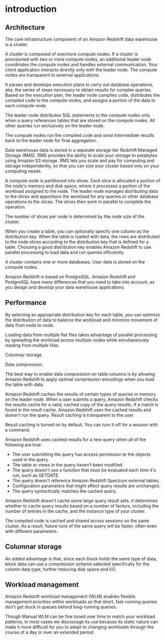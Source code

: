 # introduction
## Architecture
The core infrastructure component of an Amazon Redshift data warehouse is a cluster.

A cluster is composed of one/more compute nodes. If a cluster is provisioned with two or more compute nodes, an additional leader node coordinates the compute nodes and handles external communication. Your client application interacts directly only with the leader node. The compute nodes are transparent to external applications.

It parses and develops execution plans to carry out database operations, aka, the series of steps necessary to obtain results for complex queries. Based on the execution plan, the leader node compiles code, distributes the compiled code to the compute nodes, and assigns a portion of the data to each compute node.

The leader node distributes SQL statements to the compute nodes only when a query references tables that are stored on the compute nodes. All other queries run exclusively on the leader node.

The compute nodes run the compiled code and send intermediate results back to the leader node for final aggregation.

Data warehouse data is stored in a separate storage tier Redshift Managed Storage (RMS). RMS provides the ability to scale your storage to petabytes using Amazon S3 storage. RMS lets you scale and pay for computing and storage independently, so that you can size your cluster based only on your computing needs.

A compute node is partitioned into slices. Each slice is allocated a portion of the node's memory and disk space, where it processes a portion of the workload assigned to the node. The leader node manages distributing data to the slices and apportions the workload for any queries or other database operations to the slices. The slices then work in parallel to complete the operation.

The number of slices per node is determined by the node size of the cluster.

When you create a table, you can optionally specify one column as the distribution key. When the table is loaded with data, the rows are distributed to the node slices according to the distribution key that is defined for a table. Choosing a good distribution key enables Amazon Redshift to use parallel processing to load data and run queries efficiently.

A cluster contains one or more databases. User data is stored on the compute nodes.

Amazon Redshift is based on PostgreSQL. Amazon Redshift and PostgreSQL have many differences that you need to take into account, as you design and develop your data warehouse applications.

## Performance
By selecting an appropriate distribution key for each table, you can optimize the distribution of data to balance the workload and minimize movement of data from node to node.

Loading data from multiple flat files takes advantage of parallel processing by spreading the workload across multiple nodes while simultaneously reading from multiple files.

Columnar storage.

Data compression.

The best way to enable data compression on table columns is by allowing Amazon Redshift to apply optimal compression encodings when you load the table with data.

Amazon Redshift caches the results of certain types of queries in memory on the leader node. When a user submits a query, Amazon Redshift checks the results cache for a valid, cached copy of the query results. If a match is found in the result cache, Amazon Redshift uses the cached results and doesn't run the query. Result caching is transparent to the user.

Result caching is turned on by default. You can turn it off for a session with a command. 

Amazon Redshift uses cached results for a new query when all of the following are true:
- The user submitting the query has access permission to the objects used in the query.
- The table or views in the query haven't been modified.
- The query doesn't use a function that must be evaluated each time it's run, such as GETDATE.
- The query doesn't reference Amazon Redshift Spectrum external tables.
- Configuration parameters that might affect query results are unchanged.
- The query syntactically matches the cached query.

Amazon Redshift doesn't cache some large query result sets. It determines whether to cache query results based on a number of factors, including the number of entries in the cache, and the instance type of your cluster.

The compiled code is cached and shared across sessions on the same cluster. As a result, future runs of the same query will be faster, often even with different parameters.

## Columnar storage
An added advantage is that, since each block holds the same type of data, block data can use a compression scheme selected specifically for the column data type, further reducing disk space and I/O.

## Workload management
Amazon Redshift workload management (WLM) enables flexible management priorities within workloads so that short, fast-running queries don't get stuck in queues behind long-running queries.

Though Manual WLM can be fine tuned over time to match your workload patterns, in most cases we discourage its use because its static nature can make it more difficult for you to adapt to changing workloads through the course of a day or over an extended period.
































